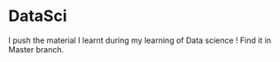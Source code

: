 # DataSci
I push the material I learnt during my learning of Data science ! Find it in Master branch.
